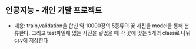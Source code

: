 ## 인공지능 - 개인 기말 프로젝트
- 내용: train,validation을 합친 약 10000장의 5종류의 꽃 사진을 model을 통해 분류한다. 그리고 test파일에 있는 사진을 넣었을 때 각 꽃에 맞는 5개의 class로 나눠 csv에 저장한다
